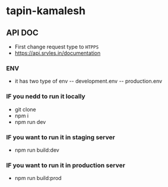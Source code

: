 # tapin-kamalesh

## API DOC
- First change request type to `HTPPS`
- https://api.srvles.in/documentation



### ENV

- it has two type of env
-- development.env
-- production.env



### IF you nedd to run it locally
- git clone
- npm i
- npm run dev



### IF you want to run it in staging server
- npm run build:dev



### IF you want to run it in production server
- npm run build:prod
